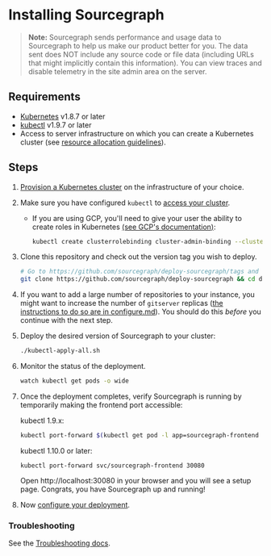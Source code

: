 # Installing Sourcegraph

> **Note:** Sourcegraph sends performance and usage data to Sourcegraph to help us make our product
> better for you. The data sent does NOT include any source code or file data (including URLs that
> might implicitly contain this information). You can view traces and disable telemetry in the site
> admin area on the server.

## Requirements

- [Kubernetes](https://kubernetes.io/) v1.8.7 or later
- [kubectl](https://kubernetes.io/docs/tasks/tools/install-kubectl/) v1.9.7 or later
- Access to server infrastructure on which you can create a Kubernetes cluster (see
  [resource allocation guidelines](scale.md)).

## Steps

1. [Provision a Kubernetes cluster](k8s.md) on the infrastructure of your choice.
1. Make sure you have configured `kubectl` to [access your cluster](https://kubernetes.io/docs/tasks/access-application-cluster/configure-access-multiple-clusters/).

   - If you are using GCP, you'll need to give your user the ability to create roles in Kubernetes [(see GCP's documentation)](https://cloud.google.com/kubernetes-engine/docs/how-to/role-based-access-control#prerequisites_for_using_role-based_access_control):

     ```bash
     kubectl create clusterrolebinding cluster-admin-binding --clusterrole cluster-admin --user $USER_EMAIL_ADDRESS
     ```

1. Clone this repository and check out the version tag you wish to deploy.

   ```bash
   # Go to https://github.com/sourcegraph/deploy-sourcegraph/tags and select the latest version tag
   git clone https://github.com/sourcegraph/deploy-sourcegraph && cd deploy-sourcegraph && git checkout ${VERSION}
   ```

1. If you want to add a large number of repositories to your instance, you might want to increase the number of `gitserver` replicas ([the instructions to do so are in configure.md](configure.md#configure-gitserver-replica-count)). You should do this _before_ you continue with the next step.

1. Deploy the desired version of Sourcegraph to your cluster:

   ```bash
   ./kubectl-apply-all.sh
   ```

1. Monitor the status of the deployment.

   ```bash
   watch kubectl get pods -o wide
   ```

1. Once the deployment completes, verify Sourcegraph is running by temporarily making the frontend port accessible:

   kubectl 1.9.x:

   ```bash
   kubectl port-forward $(kubectl get pod -l app=sourcegraph-frontend -o template --template="{{(index .items 0).metadata.name}}") 30080:3080
   ```

   kubectl 1.10.0 or later:

   ```
   kubectl port-forward svc/sourcegraph-frontend 30080
   ```

   Open http://localhost:30080 in your browser and you will see a setup page. Congrats, you have Sourcegraph up and running!

1. Now [configure your deployment](configure.md).

### Troubleshooting

See the [Troubleshooting docs](troubleshoot.md).
